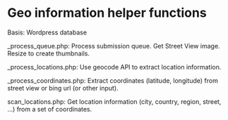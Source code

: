 Geo information helper functions
=======

Basis: Wordpress database

_process_queue.php:
Process submission queue. Get Street View image. Resize to create thumbnails.

_process_locations.php:
Use geocode API to extract location information.

_process_coordinates.php:
Extract coordinates (latitude, longitude) from street view or bing url (or other input).

scan_locations.php:
Get location information (city, country, region, street, ...) from a set of coordinates.

